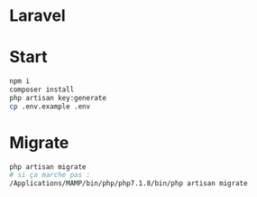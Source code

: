 # Laravel 

# Start
```bash
npm i
composer install
php artisan key:generate
cp .env.example .env
```

# Migrate
``` bash
php artisan migrate
# si ça marche pas :
/Applications/MAMP/bin/php/php7.1.8/bin/php artisan migrate
```